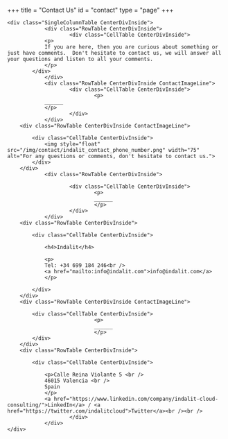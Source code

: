+++
title = "Contact Us"
id = "contact"
type = "page"
+++

<div class="CenterDivOutside">

	<div class="SingleColumnTable CenterDivInside">
                <div class="RowTable CenterDivInside">
                        <div class="CellTable CenterDivInside">
				<p>
				If you are here, then you are curious about something or just have comments.  Don't hesitate to contact us, we will answer all your questions and listen to all your comments.
				</p>
			</div>
                </div>
                <div class="RowTable CenterDivInside ContactImageLine">
                        <div class="CellTable CenterDivInside">
                               	<p>
				______
				</p> 
                        </div>
                </div>
		<div class="RowTable CenterDivInside ContactImageLine">

			<div class="CellTable CenterDivInside">
				<img style="float" src="/img/contact/indalit_contact_phone_number.png" width="75" alt="For any questions or comments, don't hesitate to contact us.">
			</div>			
		</div>
                <div class="RowTable CenterDivInside">

                        <div class="CellTable CenterDivInside">
                                <p>
                                ______
                                </p>
                        </div>
                </div>
		<div class="RowTable CenterDivInside">

			<div class="CellTable CenterDivInside">

				<h4>Indalit</h4>

				<p>
				Tel: +34 699 184 246<br />
				<a href="mailto:info@indalit.com">info@indalit.com</a>
				</p>

			</div>
		</div>
		<div class="RowTable CenterDivInside ContactImageLine">

			<div class="CellTable CenterDivInside">
                                <p>
                                ______
                                </p>
			</div>
		</div>
		<div class="RowTable CenterDivInside">

			<div class="CellTable CenterDivInside">
				
				<p>Calle Reina Violante 5 <br />
				46015 Valencia <br />
				Spain
				</p>
				<a href="https://www.linkedin.com/company/indalit-cloud-consulting/">LinkedIn</a> / <a href="https://twitter.com/indalitcloud">Twitter</a><br /><br />
                        </div>
                </div>
	</div>
</div>

